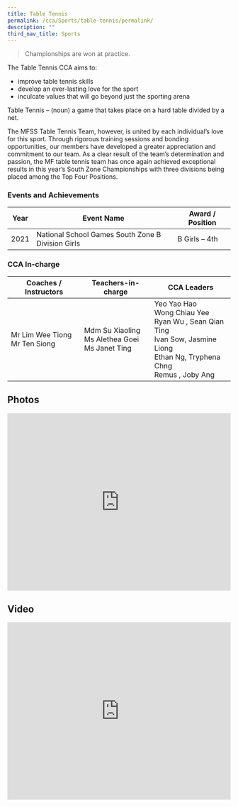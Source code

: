 ```yaml
---
title: Table Tennis
permalink: /cca/Sports/table-tennis/permalink/
description: ""
third_nav_title: Sports
---
```

> Championships are won at practice.

The Table Tennis CCA aims to:

*   improve table tennis skills
*   develop an ever-lasting love for the sport
*   inculcate values that will go beyond just the sporting arena

Table Tennis – (noun) a game that takes place on a hard table divided by a net.

The MFSS Table Tennis Team, however, is united by each individual’s love for this sport. Through rigorous training sessions and bonding opportunities, our members have developed a greater appreciation and commitment to our team. As a clear result of the team’s determination and passion, the MF table tennis team has once again achieved exceptional results in this year’s South Zone Championships with three divisions being placed among the Top Four Positions.

### Events and Achievements

| Year | Event Name | Award / Position |
| --- | --- | --- |
| 2021 | National School Games South Zone B Division Girls | B Girls – 4th |

### CCA In-charge

|Coaches / Instructors|Teachers-in-charge|CCA Leaders|
|---|---|---|
|Mr Lim Wee Tiong<br>Mr Ten Siong|Mdm Su Xiaoling<br>Ms Alethea Goei<br>Ms Janet Ting |Yeo Yao Hao <br>Wong Chiau Yee<br>Ryan Wu , Sean Qian Ting <br>Ivan Sow, Jasmine Liong  <br>Ethan Ng, Tryphena Chng<br>Remus , Joby Ang |



Photos
------
<iframe allowfullscreen="true" height="400" width="100%" frameborder="0" src="https://docs.google.com/presentation/d/e/2PACX-1vQOAJkoJPiqaehmsSwk7cdJOVqKks3_qfYpSZbpUyJZK4IaDktiMLl49OKk0Y7iMSEKATLPPQgkmBz6/embed?start=true&amp;loop=true&amp;delayms=3000"></iframe>

Video
-----
<iframe allowfullscreen="" allow="accelerometer; autoplay; clipboard-write; encrypted-media; gyroscope; picture-in-picture" frameborder="0" title="Mayflower Sec - Table Tennis 2020" src="https://www.youtube.com/embed/ww_pyv832JE" height="400" width="100%"></iframe>